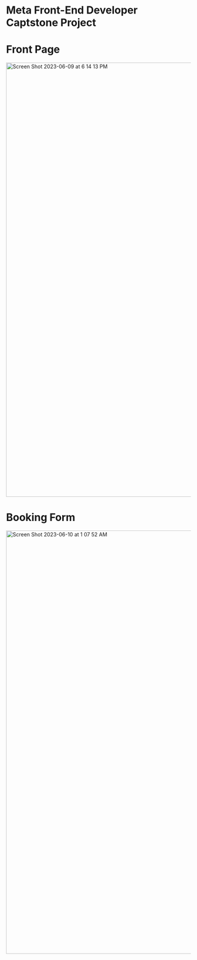 
# Meta Front-End Developer Captstone Project



# Front Page

<img width="1184" alt="Screen Shot 2023-06-09 at 6 14 13 PM" src="https://github.com/Kxanx1538/Meta-Front-End-Capstone-Project/assets/121854477/987b68a9-14ab-49c8-90d5-91a1dc034671">






# Booking Form

<img width="1154" alt="Screen Shot 2023-06-10 at 1 07 52 AM" src="https://github.com/Kxanx1538/Meta-Front-End-Capstone-Project/assets/121854477/8890692e-046e-4e41-a727-ff191183efd9">
